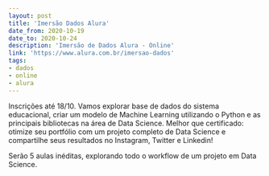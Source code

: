```yaml
---
layout: post
title: 'Imersão Dados Alura'
date_from: 2020-10-19
date_to: 2020-10-24
description: 'Imersão de Dados Alura - Online'
link: 'https://www.alura.com.br/imersao-dados'
tags:
- dados
- online
- alura
---
```


Inscrições até 18/10.
Vamos explorar base de dados do sistema educacional, criar um modelo de Machine Learning utilizando o Python e as principais bibliotecas na área de Data Science.
Melhor que certificado: otimize seu portfólio com um projeto completo de Data Science e compartilhe seus resultados no Instagram, Twitter e Linkedin!

Serão 5 aulas inéditas, explorando todo o workflow de um projeto em Data Science.
